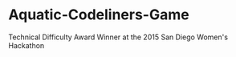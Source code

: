 # Aquatic-Codeliners-Game
Technical Difficulty Award Winner at the 2015 San Diego Women's Hackathon
